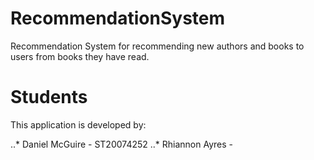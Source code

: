 # RecommendationSystem
Recommendation System for recommending new authors and books to users from books they have read.
# Students
This application is developed by:

..* Daniel McGuire - ST20074252
..* Rhiannon Ayres - 
